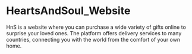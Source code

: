 # HeartsAndSoul_Website

HnS is a website where you can purchase a wide variety of gifts online to surprise your loved ones. The platform offers delivery services to many countries, connecting you with the world from the comfort of your own home.
 

